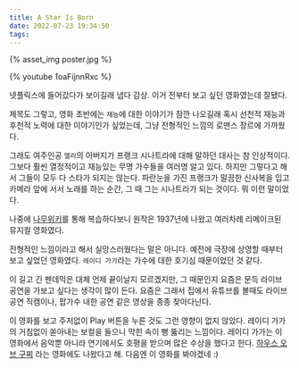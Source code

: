 ```yaml
---
title: A Star Is Born
date: 2022-07-23 19:34:50
tags:
---
```


{% asset_img poster.jpg %}

<!--more-->

{% youtube 1oaFijnnRxc %}

넷플릭스에 들어갔다가 보이길래 냅다 감상. 
이거 전부터 보고 싶던 영화였는데 잘됐다. 

제목도 그렇고, 영화 초반에는 `재능`에 대한 이야기가 잠깐 나오길래 혹시 선천적 재능과 후천적 노력에 대한 이야기인가 싶었는데, 그냥 전형적인 느낌의 로맨스 장르에 가까웠다. 

그래도 여주인공 `앨리`의 아버지가 프랭크 시나트라에 대해 말하던 대사는 참 인상적이다. 그보다 훨씬 열정적이고 재능있는 무명 가수들을 여러명 알고 있다. 하지만 그렇다고 해서 그들이 모두 다 스타가 되지는 않는다. 파란눈을 가진 프랭크가 말끔한 신사복을 입고 카메라 앞에 서서 노래를 하는 순간, 그 때 그는 시나트라가 되는 것이다. 뭐 이런 말이었다. 

나중에 [나무위키](https://namu.wiki/w/스타%20이즈%20본)를 통해 복습하다보니 원작은 1937년에 나왔고 여러차례 리메이크된 뮤지컬 영화였다.

전형적인 느낌이라고 해서 실망스러웠다는 말은 아니다. 예전에 극장에 상영할 때부터 보고 싶었던 영화였다. `레이디 가가`라는 가수에 대한 호기심 때문이었던 것 같다. 

이 길고 긴 펜데믹은 대체 언제 끝이날지 모르겠지만, 그 때문인지 요즘은 문득 라이브 공연을 가보고 싶다는 생각이 많이 든다. 요즘은 그래서 집에서 유튜브를 볼때도 라이브 공연 직캠이나, 팝가수 내한 공연 같은 영상을 종종 찾아다닌다. 

이 영화를 보고 주저없이 Play 버튼을 누른 것도 그런 영향이 없지 않았다. 레이디 가가의 거침없이 쏟아내는 보컬을 들으니 막힌 속이 뻥 뚫리는 느낌이다. 레이디 가가는 이 영화에서 음악뿐 아니라 연기에서도 호평을 받으며 많은 수상을 했다고 한다. [하우스 오브 구찌](https://namu.wiki/w/하우스%20오브%20구찌) 라는 영화에도 나왔다고 해. 다음엔 이 영화를 봐야겠네 :)

